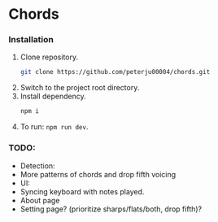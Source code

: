 # Chords

### Installation
1. Clone repository.
    ```bash
    git clone https://github.com/peterju00004/chords.git
    ```
2. Switch to the project root directory.
3. Install dependency.
    ```bash
    npm i
    ```
4. To run: `npm run dev`.

### TODO:
- Detection:
 - More patterns of chords and drop fifth voicing
- UI:
 - Syncing keyboard with notes played.
 - About page
 - Setting page? (prioritize sharps/flats/both, drop fifth)?